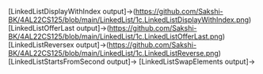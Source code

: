 [LinkedListDisplayWithIndex output]->(https://github.com/Sakshi-BK/4AL22CS125/blob/main/LinkedList/1c.LinkedListDisplayWithIndex.png)
[LinkedListOfferLast output]->(https://github.com/Sakshi-BK/4AL22CS125/blob/main/LinkedList/1c.LinkedListOfferLast.png)
[LinkedListReversex output]->(https://github.com/Sakshi-BK/4AL22CS125/blob/main/LinkedList/1c.LinkedListReverse.png)
[LinkedListStartsFromSecond output]->
[LinkedListSwapElements output]->
